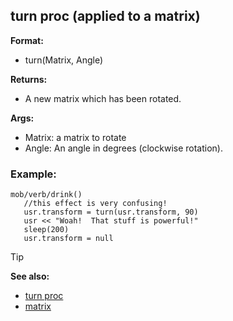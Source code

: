 ## turn proc (applied to a matrix)

**Format:**
+   turn(Matrix, Angle)

**Returns:**
+   A new matrix which has been rotated.

**Args:**
+   Matrix: a matrix to rotate
+   Angle: An angle in degrees (clockwise rotation).
### Example:

```dm
mob/verb/drink()
   //this effect is very confusing!
   usr.transform = turn(usr.transform, 90)
   usr << "Woah!  That stuff is powerful!"
   sleep(200)
   usr.transform = null
```

> [!TIP] 
> **See also:**
> +   [turn proc](/ref/proc/turn.md) 
> +   [matrix](/ref/matrix.md) 